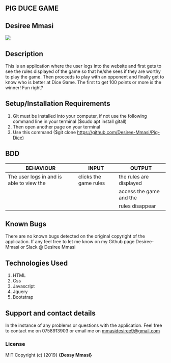 ## PIG DUCE GAME
## Desiree Mmasi

![]("Images/Dice.jpg")
## Description
This is an application where the user logs into the website and first gets to see the rules displayed of the game so that he/she sees if they are worthy to play the game. Then procceds to play with an opponent and finally get to know who is better at Dice Game. The first to get 100 points or more is the winner! Fun right?

## Setup/Installation Requirements
1. Git must be installed into your computer, if not use the following command line in your terminal ($sudo apt install gitall)
2. Then open another page on your terminal
3. Use this command ($git clone https://github.com/Desiree-Mmasi/Pig-Dice)

## BDD
| BEHAVIOUR                                 | INPUT                    | OUTPUT                  |
|-------------------------------------------|--------------------------|-------------------------|
| The user logs in and is able to view the  | clicks the game rules    | the rules are displayed || rules of the game                         |                          | for the user            || The user logs into the Pig-Dice game      | clicks on the Lets Play  | the gamer is able to    |
|                                           |                          |access the game and the  |
|                                           |                          |rules disappear          |

## Known Bugs
There are no known bugs detected on the original copyright of the application. If any feel free to let me know on my Github page Desiree-Mmasi or Slack @ Desiree Mmasi

## Technologies Used
1. HTML
2. Css
3. Javascript
4. Jquery
5. Bootstrap
## Support and contact details
In the instance of any problems or questions with the application. Feel free to contact me on 0758913903 or email me on mmasidesiree9@gmail.com
### License
MIT
Copyright (c) {2019} **{Dessy Mmasi}**